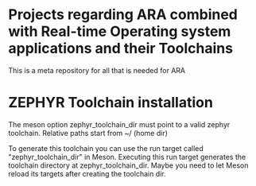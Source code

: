 **P**rojects regarding **AR**A combined with **R**eal-time **O**perating system applications and their **T**oolchains
=====================================================================================================================

This is a meta repository for all that is needed for ARA

ZEPHYR Toolchain installation
=============================

The meson option zephyr_toolchain_dir must point to a valid zephyr toolchain.
Relative paths start from ~/ (home dir)

To generate this toolchain you can use the run target called "zephyr_toolchain_dir" in Meson.
Executing this run target generates the toolchain directory at zephyr_toolchain_dir.
Maybe you need to let Meson reload its targets after creating the toolchain dir.
